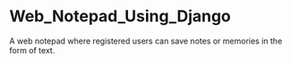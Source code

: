 # Web_Notepad_Using_Django
A web notepad where registered users can save notes or memories in the form of text.

